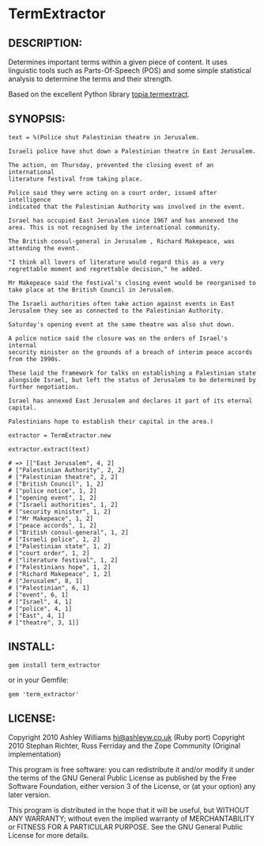 # TermExtractor

## DESCRIPTION:

Determines important terms within a given piece of content. It
uses linguistic tools such as Parts-Of-Speech (POS) and some simple
statistical analysis to determine the terms and their strength.

Based on the excellent Python library [topia.termextract](http://pypi.python.org/pypi/topia.termextract/).

## SYNOPSIS:
    
    text = %(Police shut Palestinian theatre in Jerusalem.
    
    Israeli police have shut down a Palestinian theatre in East Jerusalem.
    
    The action, on Thursday, prevented the closing event of an international
    literature festival from taking place.
    
    Police said they were acting on a court order, issued after intelligence
    indicated that the Palestinian Authority was involved in the event.
    
    Israel has occupied East Jerusalem since 1967 and has annexed the
    area. This is not recognised by the international community.
    
    The British consul-general in Jerusalem , Richard Makepeace, was
    attending the event.
    
    "I think all lovers of literature would regard this as a very
    regrettable moment and regrettable decision," he added.
    
    Mr Makepeace said the festival's closing event would be reorganised to
    take place at the British Council in Jerusalem.
    
    The Israeli authorities often take action against events in East
    Jerusalem they see as connected to the Palestinian Authority.
    
    Saturday's opening event at the same theatre was also shut down.
    
    A police notice said the closure was on the orders of Israel's internal
    security minister on the grounds of a breach of interim peace accords
    from the 1990s.
    
    These laid the framework for talks on establishing a Palestinian state
    alongside Israel, but left the status of Jerusalem to be determined by
    further negotiation.
    
    Israel has annexed East Jerusalem and declares it part of its eternal
    capital.
    
    Palestinians hope to establish their capital in the area.)
    
    extractor = TermExtractor.new

    extractor.extract(text)
    
    # => [["East Jerusalem", 4, 2]
    # ["Palestinian Authority", 2, 2]
    # ["Palestinian theatre", 2, 2]
    # ["British Council", 1, 2]
    # ["police notice", 1, 2]
    # ["opening event", 1, 2]
    # ["Israeli authorities", 1, 2]
    # ["security minister", 1, 2]
    # ["Mr Makepeace", 1, 2]
    # ["peace accords", 1, 2]
    # ["British consul-general", 1, 2]
    # ["Israeli police", 1, 2]
    # ["Palestinian state", 1, 2]
    # ["court order", 1, 2]
    # ["literature festival", 1, 2]
    # ["Palestinians hope", 1, 2]
    # ["Richard Makepeace", 1, 2]
    # ["Jerusalem", 8, 1]
    # ["Palestinian", 6, 1]
    # ["event", 6, 1]
    # ["Israel", 4, 1]
    # ["police", 4, 1]
    # ["East", 4, 1]
    # ["theatre", 3, 1]]

## INSTALL:

    gem install term_extractor

or in your Gemfile:

    gem 'term_extractor'

## LICENSE:

Copyright 2010 Ashley Williams <hi@ashleyw.co.uk> (Ruby port)
Copyright 2010 Stephan Richter, Russ Ferriday and the Zope Community (Original implementation)  

This program is free software: you can redistribute it and/or modify
it under the terms of the GNU General Public License as published by
the Free Software Foundation, either version 3 of the License, or
(at your option) any later version.

This program is distributed in the hope that it will be useful,
but WITHOUT ANY WARRANTY; without even the implied warranty of
MERCHANTABILITY or FITNESS FOR A PARTICULAR PURPOSE.  See the
GNU General Public License for more details.
